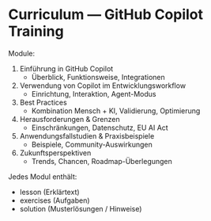 # Curriculum — GitHub Copilot Training

Module:
1. Einführung in GitHub Copilot
   - Überblick, Funktionsweise, Integrationen
2. Verwendung von Copilot im Entwicklungsworkflow
   - Einrichtung, Interaktion, Agent-Modus
3. Best Practices
   - Kombination Mensch + KI, Validierung, Optimierung
4. Herausforderungen & Grenzen
   - Einschränkungen, Datenschutz, EU AI Act
5. Anwendungsfallstudien & Praxisbeispiele
   - Beispiele, Community-Auswirkungen
6. Zukunftsperspektiven
   - Trends, Chancen, Roadmap-Überlegungen

Jedes Modul enthält:
- lesson (Erklärtext)
- exercises (Aufgaben)
- solution (Musterlösungen / Hinweise)